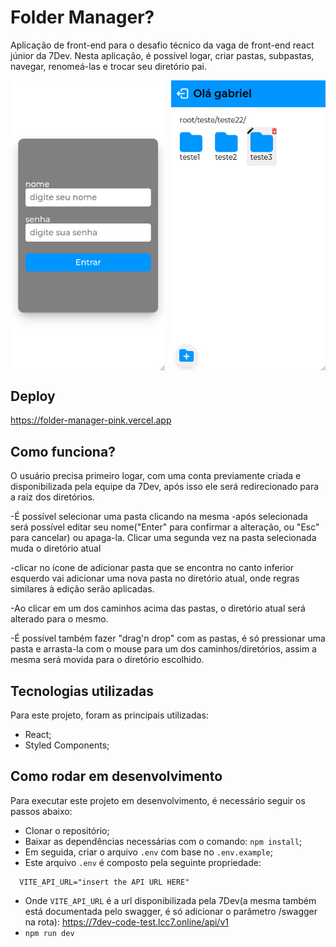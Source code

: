 # Folder Manager?

Aplicação de front-end para o desafio técnico da vaga de front-end react júnior da 7Dev. Nesta aplicação, é possível logar, criar pastas, subpastas, navegar, renomeá-las e trocar seu diretório pai.

<div style="display: flex; width: 100%; gap: 2%;">
  <img style="width: 49%;" src="./public/login-page.png"/>
  <img style="width: 49%;" src="./public/folders-page.png"/>
</div>

## Deploy

<a href="https://folder-manager-pink.vercel.app">https://folder-manager-pink.vercel.app</a>

## Como funciona?

O usuário precisa primeiro logar, com uma conta previamente criada e disponibilizada pela equipe da 7Dev, após isso ele será redirecionado para a raiz dos diretórios.

-É possível selecionar uma pasta clicando na mesma
-após selecionada será possível editar seu nome("Enter" para confirmar a alteração, ou "Esc" para cancelar) ou apaga-la. Clicar uma segunda vez na pasta selecionada muda o diretório atual

-clicar no ícone de adicionar pasta que se encontra no canto inferior esquerdo vai adicionar uma nova pasta no diretório atual, onde regras similares à edição serão aplicadas.

-Ao clicar em um dos caminhos acima das pastas, o diretório atual será alterado para o mesmo.

-É possível também fazer "drag'n drop" com as pastas, é só pressionar uma pasta e arrasta-la com o mouse para um dos caminhos/diretórios, assim a mesma será movida para o diretório escolhido.

## Tecnologias utilizadas

Para este projeto, foram as principais utilizadas:

- React;
- Styled Components;

## Como rodar em desenvolvimento

Para executar este projeto em desenvolvimento, é necessário seguir os passos abaixo:

- Clonar o repositório;
- Baixar as dependências necessárias com o comando: `npm install`;
- Em seguida, criar o arquivo `.env` com base no `.env.example`;
- Este arquivo `.env` é composto pela seguinte propriedade:

```
  VITE_API_URL="insert the API URL HERE"
```

- Onde `VITE_API_URL` é a url disponibilizada pela 7Dev(a mesma também está documentada pelo swagger, é só adicionar o parâmetro /swagger na rota): <a href="https://7dev-code-test.lcc7.online/api/v1">https://7dev-code-test.lcc7.online/api/v1</a>
- `npm run dev`
